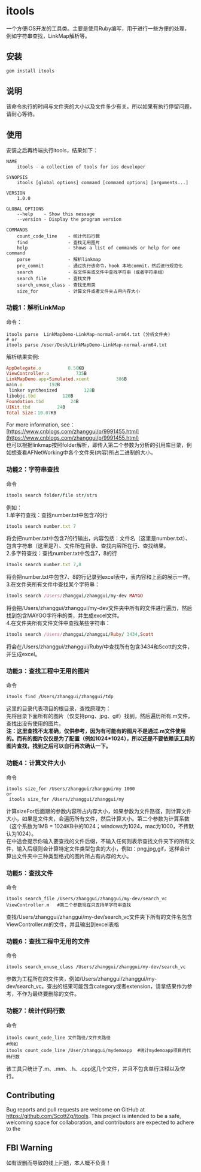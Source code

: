 # itools

一个方便iOS开发的工具类。主要是使用Ruby编写，用于进行一些方便的处理，例如字符串查找，LinkMap解析等。  
## 安装


```ruby
gem install itools
```
## 说明
该命令执行的时间与文件夹的大小以及文件多少有关。所以如果有执行停留问题，请耐心等待。
## 使用
安装之后再终端执行itools，结果如下：
```shell
NAME
    itools - a collection of tools for ios developer

SYNOPSIS
    itools [global options] command [command options] [arguments...]

VERSION
    1.0.0

GLOBAL OPTIONS
    --help    - Show this message
    --version - Display the program version

COMMANDS
    count_code_line    - 统计代码行数
    find               - 查找无用图片
    help               - Shows a list of commands or help for one command
    parse              - 解析linkmap
    pre_commit         - 通过执行该命令，hook 本地commit，然后进行规范化
    search             - 在文件夹或文件中查找字符串（或者字符串组）
    search_file        - 查找文件
    search_unuse_class - 查找无用类
    size_for           - 计算文件或者文件夹占用内存大小
```

### 功能1：解析LinkMap
命令：
```shell
itools parse  LinkMapDemo-LinkMap-normal-arm64.txt (分析文件夹) 
# or
itools parse /user/Desk/LinkMapDemo-LinkMap-normal-arm64.txt
```
解析结果实例:
```ruby
AppDelegate.o          8.50KB
ViewController.o          735B
LinkMapDemo.app-Simulated.xcent          386B
main.o          192B
 linker synthesized          128B
libobjc.tbd          120B
Foundation.tbd          24B
UIKit.tbd          24B
Total Size：10.07KB
```
For more information, see：[https://www.cnblogs.com/zhanggui/p/9991455.html](https://www.cnblogs.com/zhanggui/p/9991455.html)   
也可以根据linkmap按照folder解析，即传入第二个参数为分析的引用库目录，例如想查看AFNetWorking中各个文件夹(内容)所占二进制的大小。
### 功能2：字符串查找
命令
```ruby
itools search folder/file str/strs
```
例如：  
1.单字符查找：查找number.txt中包含7的行  
```ruby 
itools search number.txt 7
```
将会把number.txt中包含7的行输出，内容包括：文件名（这里是number.txt）、包含字符串（这里是7）、文件所在目录、查找内容所在行、查找结果。    
2.多字符查找：查找number.txt中包含7，8的行  
```ruby
itools search number.txt 7,8
```
将会把number.txt中包含7、8的行记录到excel表中，表内容和上面的展示一样。  
3.在文件夹所有文件中查找某个字符串：  
```ruby
itools search /Users/zhanggui/zhanggui/my-dev MAYGO
```
将会把/Users/zhanggui/zhanggui/my-dev文件夹中所有的文件进行遍历，然后找到包含MAYGO字符串的类，并生成excel文件。  
4.在文件夹所有文件文件中查找某些字符串：
```ruby
itools search /Users/zhanggui/zhanggui/Ruby/ 3434,Scott
```
将会在/Users/zhanggui/zhanggui/Ruby/中查找所有包含3434和Scott的文件，并生成excel。

### 功能3：查找工程中无用的图片
命令   
```
itools find /Users/zhanggui/zhanggui/tdp
```
这里的目录代表项目的根目录，查找原理为：    
先将目录下面所有的图片（仅支持png、jpg、gif）找到，然后遍历所有.m文件。查找出没有使用的图片。   
**注：这里查找不太准确，仅供参考，因为有可能有的图片不是通过.m文件使用的。而有的图片仅仅是为了配置（例如1024*1024），所以还是不要依赖该工具的图片查找，找到之后可以自行再次确认一下。**

### 功能4：计算文件大小
命令
```
itools size_for /Users/zhanggui/zhanggui/my 1000
or
 itools size_for /Users/zhanggui/zhanggui/my 
```
计算sizeFor后面跟的参数内容所占内存大小，如果参数为文件路径，则计算文件大小，如果是文件夹，会遍历所有文件，然后计算大小。第二个参数为计算系数（这个系数为1MB = 1024KB中的1024；windows为1024，mac为1000，不传默认为1024）。  
在中途会提示你输入要查找的文件后缀，不输入任何则表示查找文件夹下的所有文件，输入后缀则会计算特定文件类型包含的大小，例如：png,jpg,gif，这样会计算出文件夹中三种类型格式的图片所占有内存的大小。

### 功能5：查找文件
命令
```
itools search_file /Users/zhanggui/zhanggui/my-dev/search_vc  ViewController.m   #第二个参数现在只支持单字符串查找
```
查找/Users/zhanggui/zhanggui/my-dev/search_vc文件夹下所有的文件名包含ViewController.m的文件，并且输出到excel表格    

### 功能6：查找工程中无用的文件
命令
```
itools search_unuse_class /Users/zhanggui/zhanggui/my-dev/search_vc
```
参数为工程所在的文件夹，例如/Users/zhanggui/zhanggui/my-dev/search_vc。查出的结果可能包含category或者extension，请拿结果作为参考，不作为最终要删除的文件。

### 功能7：统计代码行数
命令
```
itools count_code_line 文件路径/文件夹路径
#例如
itools count_code_line /User/zhanggui/mydemoapp  #统计mydemoapp项目的代码行数
```
该工具只统计了.m、.mm、.h、.cpp这几个文件，并且不包含单行注释以及空行。
## Contributing

Bug reports and pull requests are welcome on GitHub at https://github.com/ScottZg/itools. This project is intended to be a safe, welcoming space for collaboration, and contributors are expected to adhere to the 

## FBI Warning
如有误删而导致的线上问题，本人概不负责！
